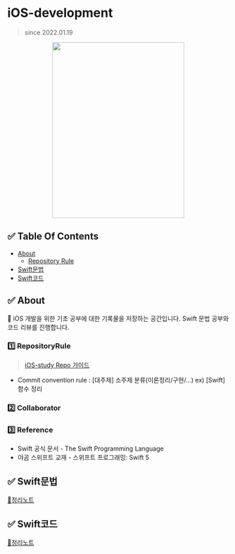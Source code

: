 # iOS-development
> since 2022.01.19


<p align="center"><img src="https://user-images.githubusercontent.com/58581608/151120190-b38e41b6-2112-4b56-be3e-ab73dcfdf237.png" height="400px" width="300px"></p>

## ✅ Table Of Contents
+ [About](#About)
  - [Repository Rule](#RepositoryRule)
+ [Swift문법](#Swift문법)
+ [Swift코드](#Swift코드)


## ✅ About
🌟 iOS 개발을 위한 기초 공부에 대한 기록물을 저장하는 공간입니다. Swift 문법 공부와 코드 리뷰를 진행합니다. 
### 1️⃣ RepositoryRule
> [iOS-study Repo 가이드](https://velog.io/@devjay/github-iOS-study-Repo-%EA%B0%80%EC%9D%B4%EB%93%9C)
+ Commit convention rule : [대주제] 소주제 분류(이론정리/구현/...) ex) [Swift] 함수 정리


### 2️⃣ Collaborator
### 3️⃣ Reference
+ Swift 공식 문서 - The Swift Programming Language
+ 야곰 스위프트 교재 - 스위프트 프로그래밍: Swift 5

## ✅ Swift문법
[📄정리노트](https://github.com/devjayyy/iOS-study/tree/main/contents/swift/The_Swift_Programming_Language)

## ✅ Swift코드
[📄정리노트](https://github.com/devjayyy/iOS-study/tree/main/contents/swift/Programmers)

